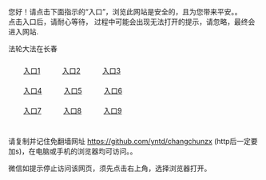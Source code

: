 您好！请点击下面指示的“入口”，浏览此网站是安全的，且为您带来平安。。 <br/>
点击入口后，请耐心等待， 过程中可能会出现无法打开的提示，请忽略，最终会进入网站. </br>

法轮大法在长春<br/>
<div style="padding:10px"><a style="margin:20px" target="_blank" href="https://d32j3accyg7d9p.cloudfront.net/2Qpsp?fohsyh" id="ccLink1" rel="nofollow">入口1</a> <a target="_blank" style="margin:20px" href="https://d3p7swvef6kcak.cloudfront.net/2Qpsp?ihxeojj" id="ccLink2" rel="nofollow">入口2</a> <a style="margin:20px" target="_blank" href="https://d1fvn7foli7qn0.cloudfront.net/2Qpsp?pjjng" id="ccLink3" rel="nofollow">入口3</a></div>

<div style="padding:10px" ><a style="margin:20px" target="_blank" href="https://d32j3accyg7d9p.cloudfront.net/2Qpsp?fohsyh" id="ccLink4" rel="nofollow">入口4</a> <a style="margin:20px" href="https://d3p7swvef6kcak.cloudfront.net/2Qpsp?ihxeojj" target="_blank" id="ccLink5" rel="nofollow">入口5</a> <a style="margin:20px" href="https://d1fvn7foli7qn0.cloudfront.net/2Qpsp?pjjng" target="_blank" id="ccLink6" rel="nofollow">入口6</a></div>

<div style="padding:10px"><a style="margin:20px" target="_blank" href="https://d32j3accyg7d9p.cloudfront.net/2Qpsp?fohsyh" id="ccLink7" rel="nofollow">入口7</a> <a style="margin:20px" href="https://d3p7swvef6kcak.cloudfront.net/2Qpsp?ihxeojj" target="_blank" id="ccLink8" rel="nofollow">入口8</a> <a style="margin:20px" target="_blank" href="https://d1fvn7foli7qn0.cloudfront.net/2Qpsp?pjjng" id="ccLink9" rel="nofollow">入口9</a></div>

<br/>



请复制并记住免翻墙网址 https://github.com/yntd/changchunzx (http后一定要加s)，在电脑或手机的浏览器均可访问。。<br/>

微信如提示停止访问该网页，须先点击右上角，选择浏览器打开。
